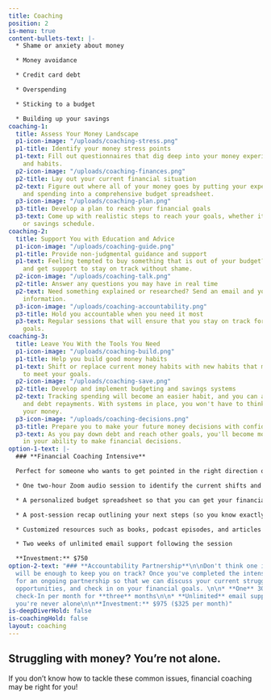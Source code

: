 ```yaml
---
title: Coaching
position: 2
is-menu: true
content-bullets-text: |-
  * Shame or anxiety about money

  * Money avoidance

  * Credit card debt

  * Overspending

  * Sticking to a budget

  * Building up your savings
coaching-1:
  title: Assess Your Money Landscape
  p1-icon-image: "/uploads/coaching-stress.png"
  p1-title: Identify your money stress points
  p1-text: Fill out questionnaires that dig deep into your money experiences, mindset,
    and habits.
  p2-icon-image: "/uploads/coaching-finances.png"
  p2-title: Lay out your current financial situation
  p2-text: Figure out where all of your money goes by putting your expenses, income,
    and spending into a comprehensive budget spreadsheet.
  p3-icon-image: "/uploads/coaching-plan.png"
  p3-title: Develop a plan to reach your financial goals
  p3-text: Come up with realistic steps to reach your goals, whether it's a debt payment
    or savings schedule.
coaching-2:
  title: Support You with Education and Advice
  p1-icon-image: "/uploads/coaching-guide.png"
  p1-title: Provide non-judgmental guidance and support
  p1-text: Feeling tempted to buy something that is out of your budget? Send an email
    and get support to stay on track without shame.
  p2-icon-image: "/uploads/coaching-talk.png"
  p2-title: Answer any questions you may have in real time
  p2-text: Need something explained or researched? Send an email and you'll get the
    information.
  p3-icon-image: "/uploads/coaching-accountability.png"
  p3-title: Hold you accountable when you need it most
  p3-text: Regular sessions that will ensure that you stay on track for your financial
    goals.
coaching-3:
  title: Leave You With the Tools You Need
  p1-icon-image: "/uploads/coaching-build.png"
  p1-title: Help you build good money habits
  p1-text: Shift or replace current money habits with new habits that make it easier
    to meet your goals.
  p2-icon-image: "/uploads/coaching-save.png"
  p2-title: Develop and implement budgeting and savings systems
  p2-text: Tracking spending will become an easier habit, and you can automate savings
    and debt repayments. With systems in place, you won't have to think as much about
    your money.
  p3-icon-image: "/uploads/coaching-decisions.png"
  p3-title: Prepare you to make your future money decisions with confidence
  p3-text: As you pay down debt and reach other goals, you'll become more confident
    in your ability to make financial decisions.
option-1-text: |-
  ### **Financial Coaching Intensive**

  Perfect for someone who wants to get pointed in the right direction or who is looking for answers to specific questions.

  * One two-hour Zoom audio session to identify the current shifts and changes you can make in your finances to feel more confident and capable of reaching your goals

  * A personalized budget spreadsheet so that you can get your financial lay of the land

  * A post-session recap outlining your next steps (so you know exactly what to do after our session)

  * Customized resources such as books, podcast episodes, and articles (to help you reach your financial goals)

  * Two weeks of unlimited email support following the session

  **Investment:** $750
option-2-text: "### **Accountability Partnership**\n\nDon't think one intensive session
  will be enough to keep you on track? Once you've completed the intensive, sign on
  for an ongoing partnership so that we can discuss your current struggles, explore
  opportunities, and check in on your financial goals. \n\n* **One** 30-minute Zoom
  check-In per month for **three** months\n\n* **Unlimited** email support so that
  you're never alone\n\n**Investment:** $975 ($325 per month)"
is-deepDiverHold: false
is-coachingHold: false
layout: coaching
---
```


## Struggling with money? You’re not alone.
If you don’t know how to tackle these common issues, financial coaching may be right for you!

